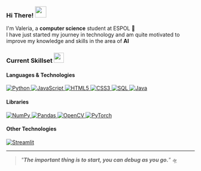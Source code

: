 ### Hi There! <img src="https://media1.giphy.com/media/v1.Y2lkPTc5MGI3NjExZWJkZWh2bXVoOGEwazYzeGZoMjJpeXFxZDUyenB2OG82MnY5dmZ2MSZlcD12MV9pbnRlcm5hbF9naWZfYnlfaWQmY3Q9cw/AOXNxxIJuBQdNTBblp/giphy.gif" width="30px">

I'm Valeria, a **computer science** student at ESPOL 🐢 <br>
I have just started my journey in technology and am quite motivated to improve my knowledge and skills in the area of **AI**

### Current Skillset <img src="https://media.giphy.com/media/uhQuegHFqkVYuFMXMQ/giphy.gif?cid=790b7611h4l7f0bvna19avtoux3xprldslh5evr3na52ikkp&ep=v1_stickers_search&rid=giphy.gif&ct=s" width="27px">

#### Languages & Technologies
<div align="left">
  <a href="https://www.python.org/" target="_blank">
    <img src="https://img.shields.io/badge/Python-3776AB?style=flat&logo=python&logoColor=white" alt="Python"/>
  </a>
  <a href="https://developer.mozilla.org/en-US/docs/Web/JavaScript" target="_blank">
    <img src="https://img.shields.io/badge/JavaScript-F7DF1E?style=flat&logo=javascript&logoColor=black" alt="JavaScript"/>
  </a>
  <a href="https://www.w3.org/html/" target="_blank">
    <img src="https://img.shields.io/badge/HTML5-E34F26?style=flat&logo=html5&logoColor=white" alt="HTML5"/>
  </a>
  <a href="https://www.w3.org/Style/CSS/" target="_blank">
    <img src="https://img.shields.io/badge/CSS3-1572B6?style=flat&logo=css3&logoColor=white" alt="CSS3"/>
  </a>
  <a href="https://www.w3schools.com/sql/" target="_blank">
    <img src="https://img.shields.io/badge/SQL-4479A1?style=flat&logo=sql&logoColor=white" alt="SQL"/>
  </a>
  <a href="https://www.oracle.com/java/" target="_blank">
    <img src="https://img.shields.io/badge/Java-007396?style=flat&logo=java&logoColor=white" alt="Java"/>
  </a>
</div>

#### Libraries
<div align="left">
  <a href="https://numpy.org/" target="_blank">
    <img src="https://img.shields.io/badge/NumPy-013243?style=flat&logo=numpy&logoColor=white" alt="NumPy"/>
  </a>
  <a href="https://pandas.pydata.org/" target="_blank">
    <img src="https://img.shields.io/badge/Pandas-150458?style=flat&logo=pandas&logoColor=white" alt="Pandas"/>
  </a>
  <a href="https://opencv.org/" target="_blank">
    <img src="https://img.shields.io/badge/OpenCV-5C3EE8?style=flat&logo=opencv&logoColor=white" alt="OpenCV"/>
  </a>
  <a href="https://pytorch.org/" target="_blank">
    <img src="https://img.shields.io/badge/PyTorch-EE4C2C?style=flat&logo=pytorch&logoColor=white" alt="PyTorch"/>
  </a>
</div>

#### Other Technologies
<div align="left">
  <a href="https://streamlit.io/" target="_blank">
    <img src="https://img.shields.io/badge/Streamlit-FF4B4B?style=flat&logo=streamlit&logoColor=white" alt="Streamlit"/>
  </a>
</div>

---

> _"**The important thing is to start, you can debug as you go.**"_ 🛸
